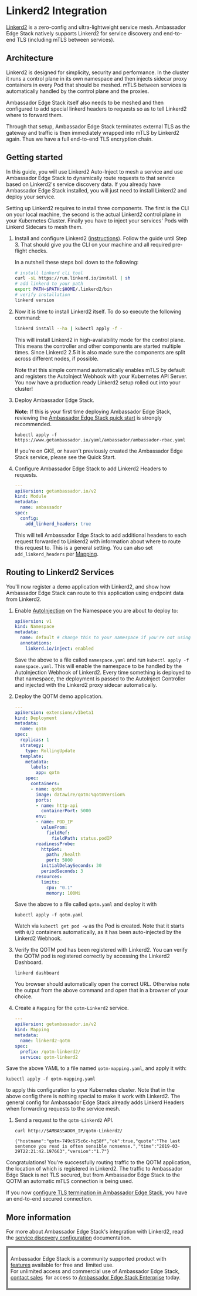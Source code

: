 # Linkerd2 Integration

[Linkerd2](https://www.linkerd.io) is a zero-config and ultra-lightweight service mesh. Ambassador Edge Stack natively supports Linkerd2 for service discovery and end-to-end TLS (including mTLS between services).

## Architecture

Linkerd2 is designed for simplicity, security and performance. In the cluster it runs a control plane in its own namespace and then injects sidecar proxy containers in every Pod that should be meshed. mTLS between services is automatically handled by the control plane and the proxies.

Ambassador Edge Stack itself also needs to be meshed and then configured to add special linkerd headers to requests so as to tell Linkerd2 where to forward them.

Through that setup, Ambassador Edge Stack terminates external TLS as the gateway and traffic is then immediately wrapped into mTLS by Linkerd2 again. Thus we have a full end-to-end TLS encryption chain.

## Getting started

In this guide, you will use Linkerd2 Auto-Inject to mesh a service and use Ambassador Edge Stack to dynamically route requests to that service based on Linkerd2's service discovery data. If you already have Ambassador Edge Stack installed, you will just need to install Linkerd2 and deploy your service.

Setting up Linkerd2 requires to install three components. The first is the CLI on your local machine, the second is the actual Linkerd2 control plane in your Kubernetes Cluster. Finally you have to inject your services' Pods with Linkerd Sidecars to mesh them.

1. Install and configure Linkerd2 ([instructions](https://linkerd.io/2/getting-started/)). Follow the guide until Step 3. That should give you the CLI on your machine and all required pre-flight checks.

    In a nutshell these steps boil down to the following:

    ```bash
    # install linkerd cli tool
    curl -sL https://run.linkerd.io/install | sh
    # add linkerd to your path
    export PATH=$PATH:$HOME/.linkerd2/bin
    # verify installation
    linkerd version
    ```

2. Now it is time to install Linkerd2 itself. To do so execute the following command:

    ```bash
    linkerd install --ha | kubectl apply -f -
    ```

    This will install Linkerd2 in high-availability mode for the control plane. This means the controller and other components are started multiple times. Since Linkerd2 2.5 it is also made sure the components are split across different nodes, if possible.

    Note that this simple command automatically enables mTLS by default and registers the AutoInject Webhook with your Kubernetes API Server. You now have a production ready Linkerd2 setup rolled out into your cluster!

3. Deploy Ambassador Edge Stack.

   **Note:** If this is your first time deploying Ambassador Edge Stack, reviewing the [Ambassador Edge Stack quick start](/user-guide/getting-started) is strongly recommended.

   ```
   kubectl apply -f https://www.getambassador.io/yaml/ambassador/ambassador-rbac.yaml
   ```

   If you're on GKE, or haven't previously created the Ambassador Edge Stack service, please see the Quick Start.

4. Configure Ambassador Edge Stack to add Linkerd2 Headers to requests.

    ```yaml
    ---
    apiVersion: getambassador.io/v2
    kind: Module
    metadata:
      name: ambassador
    spec:
      config:
        add_linkerd_headers: true
    ```

    This will tell Ambassador Edge Stack to add additional headers to each request forwarded to Linkerd2 with information about where to route this request to. This is a general setting. You can also set `add_linkerd_headers` per [Mapping](https://www.getambassador.io/reference/mappings#mapping-configuration).

## Routing to Linkerd2 Services

You'll now register a demo application with Linkerd2, and show how Ambassador Edge Stack can route to this application using endpoint data from Linkerd2.

1. Enable [AutoInjection](https://linkerd.io/2/features/proxy-injection/) on the Namespace you are about to deploy to:
    ```yaml
    apiVersion: v1
    kind: Namespace
    metadata:
      name: default # change this to your namespace if you're not using 'default'
      annotations:
        linkerd.io/inject: enabled
    ```
    Save the above to a file called `namespace.yaml` and run `kubectl apply -f namespace.yaml`. This will enable the namespace to be handled by the AutoInjection Webhook of Linkerd2. Every time something is deployed to that namespace, the deployment is passed to the AutoInject Controller and injected with the Linkerd2 proxy sidecar automatically.

2. Deploy the QOTM demo application.

    ```yaml
    ---
    apiVersion: extensions/v1beta1
    kind: Deployment
    metadata:
      name: qotm
    spec:
      replicas: 1
      strategy:
        type: RollingUpdate
      template:
        metadata:
          labels:
            app: qotm
        spec:
          containers:
          - name: qotm
            image: datawire/qotm:%qotmVersion%
            ports:
            - name: http-api
              containerPort: 5000
            env:
            - name: POD_IP
              valueFrom:
                fieldRef:
                  fieldPath: status.podIP
            readinessProbe:
              httpGet:
                path: /health
                port: 5000
              initialDelaySeconds: 30
              periodSeconds: 3
            resources:
              limits:
                cpu: "0.1"
                memory: 100Mi
    ```

    Save the above to a file called `qotm.yaml` and deploy it with
    ```
    kubectl apply -f qotm.yaml
    ```
    Watch via `kubectl get pod -w` as the Pod is created. Note that it starts with `0/2` containers automatically, as it has been auto-injected by the Linkerd2 Webhook.

3. Verify the QOTM pod has been registered with Linkerd2. You can verify the QOTM pod is registered correctly by accessing the Linkerd2 Dashboard.

   ```shell
   linkerd dashboard
   ```

   You browser should automatically open the correct URL. Otherwise note the output from the above command and open that in a browser of your choice.

4. Create a `Mapping` for the `qotm-Linkerd2` service.

   ```yaml
   ---
   apiVersion: getambassador.io/v2
   kind: Mapping
   metadata:
     name: linkerd2-qotm
   spec:
     prefix: /qotm-linkerd2/
     service: qotm-linkerd2
   ```

Save the above YAML to a file named `qotm-mapping.yaml`, and apply it with:
```
kubectl apply -f qotm-mapping.yaml
``` 
to apply this configuration to your Kubernetes cluster. Note that in the above config there is nothing special to make it work with Linkerd2. The general config for Ambassador Edge Stack already adds Linkerd Headers when forwarding requests to the service mesh.

1. Send a request to the `qotm-Linkerd2` API.

   ```shell
   curl http://$AMBASSADOR_IP/qotm-Linkerd2/

   {"hostname":"qotm-749c675c6c-hq58f","ok":true,"quote":"The last sentence you read is often sensible nonsense.","time":"2019-03-29T22:21:42.197663","version":"1.7"}
   ```

Congratulations! You're successfully routing traffic to the QOTM application, the location of which is registered in Linkerd2. The traffic to Ambassador Edge Stack is not TLS secured, but from Ambassador Edge Stack to the QOTM an automatic mTLS connection is being used.

If you now [configure TLS termination in Ambassador Edge Stack](/reference/core/tls), you have an end-to-end secured connection.

## More information

For more about Ambassador Edge Stack's integration with Linkerd2, read the [service discovery configuration](/reference/core/resolvers) documentation.

<div style="border: thick solid gray;padding:0.5em"> 

Ambassador Edge Stack is a community supported product with 
[features](getambassador.io/features) available for free and 
limited use. For unlimited access and commercial use of
Ambassador Edge Stack, [contact sales](https:/www.getambassador.io/contact) 
for access to [Ambassador Edge Stack Enterprise](/user-guide/ambassador-edge-stack-enterprise) today.

</div>
</p>

